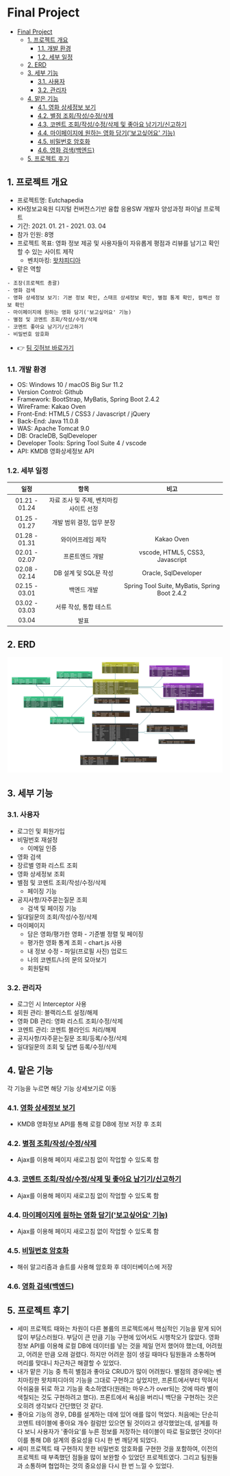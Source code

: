 # Final Project
- [Final Project](#final-project)
  - [1. 프로젝트 개요](#1-프로젝트-개요)
    - [1.1. 개발 환경](#11-개발-환경)
    - [1.2. 세부 일정](#12-세부-일정)
  - [2. ERD](#2-erd)
  - [3. 세부 기능](#3-세부-기능)
    - [3.1. 사용자](#31-사용자)
    - [3.2. 관리자](#32-관리자)
  - [4. 맡은 기능](#4-맡은-기능)
    - [4.1. 영화 상세정보 보기](#41-영화-상세정보-보기)
    - [4.2. 별점 조회/작성/수정/삭제](#42-별점-조회작성수정삭제)
    - [4.3. 코멘트 조회/작성/수정/삭제 및 좋아요 남기기/신고하기](#43-코멘트-조회작성수정삭제-및-좋아요-남기기신고하기)
    - [4.4. 마이페이지에 원하는 영화 담기('보고싶어요' 기능)](#44-마이페이지에-원하는-영화-담기보고싶어요-기능)
    - [4.5. 비밀번호 암호화](#45-비밀번호-암호화)
    - [4.6. 영화 검색(백엔드)](#46-영화-검색백엔드)
  - [5. 프로젝트 후기](#5-프로젝트-후기)
## 1. 프로젝트 개요
- 프로젝트명: Eutchapedia
- KH정보교육원 디지털 컨버전스기반 융합 응용SW 개발자 양성과정 파이널 프로젝트
- 기간: 2021. 01. 21 - 2021. 03. 04
- 참가 인원: 8명
- 프로젝트 목표: 영화 정보 제공 및 사용자들이 자유롭게 평점과 리뷰를 남기고 확인할 수 있는 사이트 제작
  - 벤치마킹: [왓챠피디아](https://pedia.watcha.com/ko-KR/)
- 맡은 역할
```text
- 조장(프로젝트 총괄) 
- 영화 검색
- 영화 상세정보 보기: 기본 정보 확인, 스태프 상세정보 확인, 별점 통계 확인, 컬렉션 정보 확인
- 마이페이지에 원하는 영화 담기('보고싶어요' 기능)
- 별점 및 코멘트 조회/작성/수정/삭제
- 코멘트 좋아요 남기기/신고하기
- 비밀번호 암호화
```
- 👉 [팀 깃허브 바로가기](https://github.com/geniushyeon/KH-FINAL-PROJECT)

### 1.1. 개발 환경
- OS: Windows 10 / macOS Big Sur 11.2
- Version Control: Github
- Framework: BootStrap, MyBatis, Spring Boot 2.4.2 
- WireFrame: Kakao Oven
- Front-End: HTML5 / CSS3 / Javascript / jQuery
- Back-End: Java 11.0.8
- WAS: Apache Tomcat 9.0
- DB: OracleDB, SqlDeveloper
- Developer Tools: Spring Tool Suite 4 / vscode
- API: KMDB 영화상세정보 API

### 1.2. 세부 일정
|일정|항목|비고|
|:---:|:---:|:---:|
|01.21 - 01.24|자료 조사 및 주제, 벤치마킹 사이트 선정|
|01.25 - 01.27|개발 범위 결정, 업무 분장|
|01.28 - 01.31|와이어프레임 제작|Kakao Oven
|02.01 - 02.07|프론트엔드 개발|vscode, HTML5, CSS3, Javascript
|02.08 - 02.14|DB 설계 및 SQL문 작성|Oracle, SqlDeveloper
|02.15 - 03.01|백엔드 개발|Spring Tool Suite, MyBatis, Spring Boot 2.4.2
|03.02 - 03.03|서류 작성, 통합 테스트
|03.04|발표|

## 2. ERD
![](assets/eutchapedia.png)
## 3. 세부 기능
### 3.1. 사용자
- 로그인 및 회원가입
- 비밀번호 재설정
  - 이메일 인증
- 영화 검색
- 장르별 영화 리스트 조회
- 영화 상세정보 조회
- 별점 및 코멘트 조회/작성/수정/삭제
  - 페이징 기능
- 공지사항/자주묻는질문 조회
  - 검색 및 페이징 기능
- 일대일문의 조회/작성/수정/삭제
- 마이페이지
  - 담은 영화/평가한 영화 - 기준별 정렬 및 페이징
  - 평가한 영화 통계 조회 - chart.js 사용
  - 내 정보 수정 - 파일(프로필 사진) 업로드
  - 나의 코멘트/나의 문의 모아보기
  - 회원탈퇴
### 3.2. 관리자
- 로그인 시 Interceptor 사용
- 회원 관리: 블랙리스트 설정/해제
- 영화 DB 관리: 영화 리스트 조회/수정/삭제
- 코멘트 관리: 코멘트 블라인드 처리/해제
- 공지사항/자주묻는질문 조회/등록/수정/삭제
- 일대일문의 조회 및 답변 등록/수정/삭제
## 4. 맡은 기능
각 기능을 누르면 해당 기능 상세보기로 이동
### 4.1. [영화 상세정보 보기](movie-detail/README.md)
  - KMDB 영화정보 API를 통해 로컬 DB에 정보 저장 후 조회
### 4.2. [별점 조회/작성/수정/삭제](star-rating/README.md)
  - Ajax를 이용해 페이지 새로고침 없이 작업할 수 있도록 함
### 4.3. [코멘트 조회/작성/수정/삭제 및 좋아요 남기기/신고하기](comment/README.md)
  - Ajax를 이용해 페이지 새로고침 없이 작업할 수 있도록 함
### 4.4. [마이페이지에 원하는 영화 담기('보고싶어요' 기능)](wanna-watch/README.md)
  - Ajax를 이용해 페이지 새로고침 없이 작업할 수 있도록 함
### 4.5. [비밀번호 암호화](encryption/README.md)
  - 해쉬 알고리즘과 솔트를 사용해 암호화 후 데이터베이스에 저장
### 4.6. [영화 검색(백엔드)](search/README.md)

## 5. 프로젝트 후기
- 세미 프로젝트 때와는 차원이 다른 볼륨의 프로젝트에서 핵심적인 기능을 맡게 되어 많이 부담스러웠다. 부담이 큰 만큼 기능 구현에 있어서도 시행착오가 많았다. 영화정보 API를 이용해 로컬 DB에 데이터를 넣는 것을 제일 먼저 했어야 했는데, 어려웠고, 어려운 만큼 오래 걸렸다. 하지만 어려운 점이 생길 때마다 팀원들과 소통하며 머리를 맞대니 차근차근 해결할 수 있었다.
- 내가 맡은 기능 중 특히 별점과 좋아요 CRUD가 많이 어려웠다. 별점의 경우에는 벤치마킹한 왓챠피디아의 기능을 그대로 구현하고 싶었지만, 프론트에서부터 막혀서 아쉬움을 뒤로 하고 기능을 축소하였다(원래는 마우스가 over되는 것에 따라 별이 색칠되는 것도 구현하려고 했다). 프론트에서 욕심을 버리니 백단을 구현하는 것은 오히려 생각보다 간단했던 것 같다.
- 좋아요 기능의 경우, DB를 설계하는 데에 있어 애를 많이 먹었다. 처음에는 단순히 코멘트 테이블에 좋아요 개수 컬럼만 있으면 될 것이라고 생각했었는데, 설계를 하다 보니 사용자가 '좋아요'를 누른 정보를 저장하는 테이블이 따로 필요했던 것이다! 이를 통해 DB 설계의 중요성을 다시 한 번 깨닫게 되었다.
- 세미 프로젝트 때 구현하지 못한 비밀번호 암호화를 구현한 것을 포함하여, 이전의 프로젝트 때 부족했던 점들을 많이 보완할 수 있었던 프로젝트였다. 그리고 팀원들과 소통하며 협업하는 것의 중요성을 다시 한 번 느낄 수 있었다.